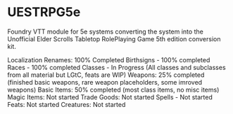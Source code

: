# UESTRPG5e
Foundry VTT module for 5e systems converting the system into the Unofficial Elder Scrolls Tabletop RolePlaying Game 5th edition conversion kit. 

Localization Renames: 100% Completed
Birthsigns - 100% completed
Races - 100% completed
Classes - In Progress (All classes and subclasses from all material but LGtC, feats are WIP)
Weapons: 25% completed (finished basic weapons, rare weapon placeholders, some imroved weapons)
Basic Items: 50% completed (most class items, no misc items)
Magic Items: Not started
Trade Goods: Not started
Spells - Not started
Feats: Not started
Creatures: Not started
